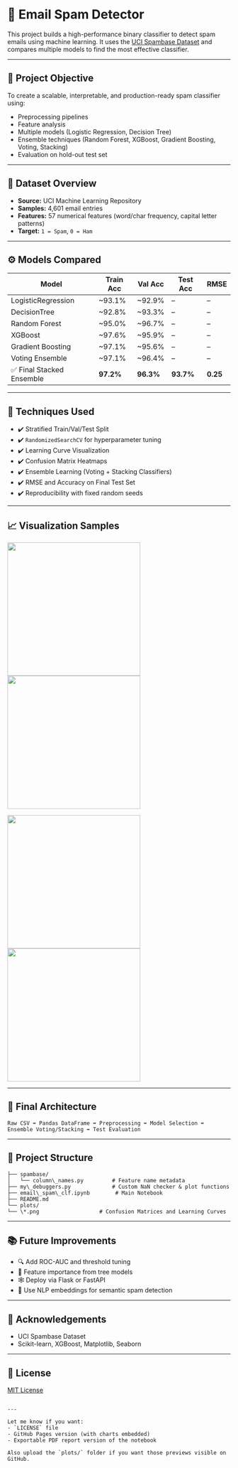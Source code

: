 # 📧 Email Spam Detector

This project builds a high-performance binary classifier to detect spam emails using machine learning. It uses the [UCI Spambase Dataset](https://archive.ics.uci.edu/dataset/94/spambase) and compares multiple models to find the most effective classifier.

---

## 🧠 Project Objective

To create a scalable, interpretable, and production-ready spam classifier using:
- Preprocessing pipelines
- Feature analysis
- Multiple models (Logistic Regression, Decision Tree)
- Ensemble techniques (Random Forest, XGBoost, Gradient Boosting, Voting, Stacking)
- Evaluation on hold-out test set

---

## 📂 Dataset Overview

- **Source:** UCI Machine Learning Repository  
- **Samples:** 4,601 email entries  
- **Features:** 57 numerical features (word/char frequency, capital letter patterns)  
- **Target:** `1 = Spam`, `0 = Ham`

---

## ⚙️ Models Compared

| Model              | Train Acc | Val Acc | Test Acc | RMSE    |
|-------------------|-----------|---------|----------|---------|
| LogisticRegression| ~93.1%    | ~92.9%  | –        | –       |
| DecisionTree       | ~92.8%   | ~93.3%  | –        | –       |
| Random Forest      | ~95.0%   | ~96.7%  | –        | –       |
| XGBoost            | ~97.6%   | ~95.9%  | –        | –       |
| Gradient Boosting  | ~97.1%   | ~95.6%  | –        | –       |
| Voting Ensemble    | ~97.1%   | ~96.4%  | –        | –       |
| ✅ Final Stacked Ensemble | **97.2%** | **96.3%** | **93.7%** | **0.25** |

---

## 🧪 Techniques Used

- ✔️ Stratified Train/Val/Test Split  
- ✔️ `RandomizedSearchCV` for hyperparameter tuning  
- ✔️ Learning Curve Visualization  
- ✔️ Confusion Matrix Heatmaps  
- ✔️ Ensemble Learning (Voting + Stacking Classifiers)  
- ✔️ RMSE and Accuracy on Final Test Set  
- ✔️ Reproducibility with fixed random seeds

---

## 📈 Visualization Samples

<p float="left">
  <img src="plots/logreg_confusion_matrix.png" width="300"/>
  <img src="plots/logreg_learning_curve.png" width="300"/>
</p>

<p float="left">
  <img src="plots/xgboost_learning_curve.png" width="300"/>
  <img src="plots/ensemble_confusion_matrix.png" width="300"/>
</p>

---

## 🧩 Final Architecture

```
Raw CSV ➡️ Pandas DataFrame ➡️ Preprocessing ➡️ Model Selection ➡️ Ensemble Voting/Stacking ➡️ Test Evaluation
```

---
## 🧃 Project Structure

```
├── spambase/
│   └── column\_names.py         # Feature name metadata
├── my\_debuggers.py             # Custom NaN checker & plot functions
├── email\_spam\_clf.ipynb        # Main Notebook
├── README.md
└── plots/
└── \*.png                   # Confusion Matrices and Learning Curves
````

---

## 📚 Future Improvements

* 🔍 Add ROC-AUC and threshold tuning
* 🧠 Feature importance from tree models
* 🕸 Deploy via Flask or FastAPI
* 🎯 Use NLP embeddings for semantic spam detection

---

## 🤝 Acknowledgements

* UCI Spambase Dataset
* Scikit-learn, XGBoost, Matplotlib, Seaborn

---
## 📜 License

[MIT License](./LICENSE)

```

---

Let me know if you want:
- `LICENSE` file
- GitHub Pages version (with charts embedded)
- Exportable PDF report version of the notebook

Also upload the `plots/` folder if you want those previews visible on GitHub.
```
